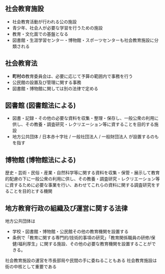 ## 社会教育施設
- 社会教育活動が行われる公の施設
- 青少年、社会人が必要な学習を行うための施設
- 教育・文化面での基盤となる
- 図書館・生涯学習センター・博物館・スポーツセンターも社会教育施設に分類される
## 社会教育法
- **町村の**教育委員会は、必要に応じて予算の範囲内で事務を行う
- 公民館の設置及び管理に関する事務
- 図書館・博物館に関しては別の法律で定める
## 図書館 (図書館法による)
- 図書・記録・その他の必要な資料を収集・整理・保存し、一般公衆の利用に供し、その教養・調査研究・レクリエーション等に資することを目的する施設
- 地方公共団体 / 日本赤十字社 / 一般社団法人 / 一般財団法人 が設置するのもを指す
## 博物館 (博物館法による)
歴史・芸術・民俗・産業・自然科学等に関する資料を収集・保管・展示して教育的配慮の下に一般公衆の利用に供し、その教養・調査研究・レクリエーション等に資するために必要な事業を行い、あわせてこれらの資料に関する調査研究をすることを目的とする機関
## 地方教育行政の組織及び運営に関する法律
地方公共団体は
- 学校・図書館・博物館・公民館その他の教育機関を設置する
- 条例で「教育に関する専門的/技術的事項の研究」「教育関係職員の研修/保健/福利厚生」に関する施設、その他の必要な教育機関を設置することができる。

社会教育施設の運営を市長部局や民間の手に委ねることもある
社会教育施設は街の中核として重要である
